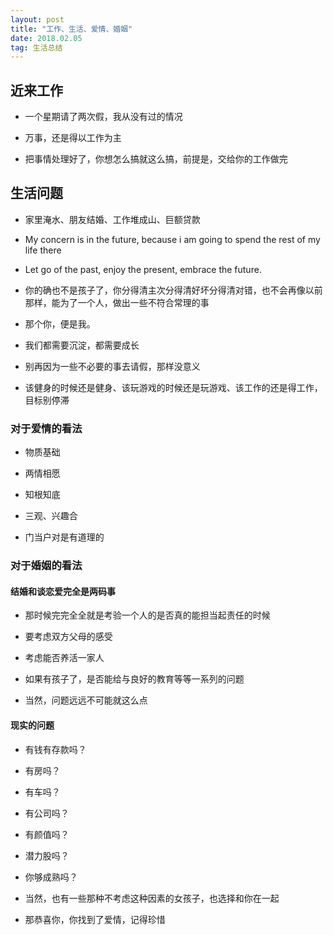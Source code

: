 ```yaml
---
layout: post
title: "工作、生活、爱情、婚姻"
date: 2018.02.05
tag: 生活总结
---
```



## 近来工作

- 一个星期请了两次假，我从没有过的情况

- 万事，还是得以工作为主

- 把事情处理好了，你想怎么搞就这么搞，前提是，交给你的工作做完


## 生活问题

- 家里淹水、朋友结婚、工作堆成山、巨额贷款

- My concern is in the future, because i am going to spend the rest of my life there

- Let go of the past, enjoy the present, embrace the future.

- 你的确也不是孩子了，你分得清主次分得清好坏分得清对错，也不会再像以前那样，能为了一个人，做出一些不符合常理的事

- 那个你，便是我。

- 我们都需要沉淀，都需要成长

- 别再因为一些不必要的事去请假，那样没意义

- 该健身的时候还是健身、该玩游戏的时候还是玩游戏、该工作的还是得工作，目标别停滞

<!-- more -->

### 对于爱情的看法

- 物质基础

- 两情相愿

- 知根知底

- 三观、兴趣合

- 门当户对是有道理的


### 对于婚姻的看法

#### 结婚和谈恋爱完全是两码事

- 那时候完完全全就是考验一个人的是否真的能担当起责任的时候
    
- 要考虑双方父母的感受
    
- 考虑能否养活一家人
    
- 如果有孩子了，是否能给与良好的教育等等一系列的问题
    
- 当然，问题远远不可能就这么点

#### 现实的问题
 
- 有钱有存款吗？
    
- 有房吗？
    
- 有车吗？
    
- 有公司吗？
    
- 有颜值吗？

- 潜力股吗？

- 你够成熟吗？

- 当然，也有一些那种不考虑这种因素的女孩子，也选择和你在一起

- 那恭喜你，你找到了爱情，记得珍惜


